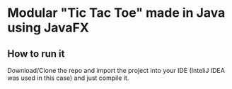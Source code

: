 # Modular "Tic Tac Toe" made in Java using JavaFX

## How to run it
Download/Clone the repo and import the project into your IDE (InteliJ IDEA was used in this case) and just compile it.

